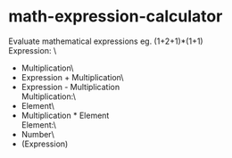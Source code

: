 # math-expression-calculator
Evaluate mathematical expressions eg. (1+2+1)*(1+1)\
Expression: \
  * Multiplication\
  * Expression + Multiplication\
  * Expression - Multiplication\
Multiplication:\
  * Element\
  * Multiplication * Element\
Element:\
  * Number\
  * (Expression)
